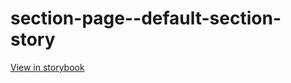 # section-page--default-section-story

[View in storybook](https://raw.githack.com/Independent-Digital-News-and-Media-Ltd/standard-pwamp-sb/PR-521-sb/index.html?path=/story/section-page--default-section-story)
